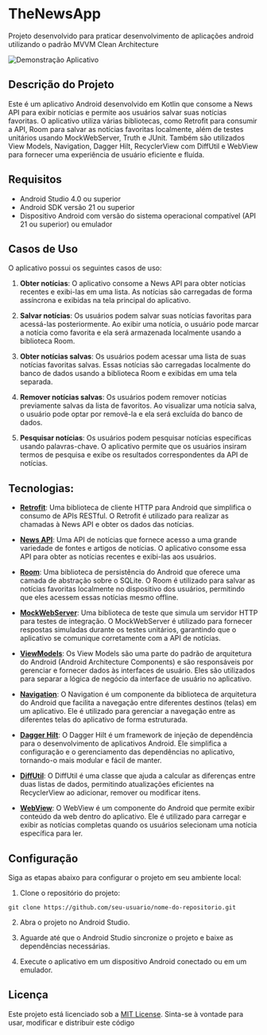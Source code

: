 # TheNewsApp
Projeto desenvolvido para praticar desenvolvimento de aplicações android utilizando o padrão MVVM Clean Architecture


<img src="assets\theNews.gif" alt="Demonstração Aplicativo">


## Descrição do Projeto
Este é um aplicativo Android desenvolvido em Kotlin que consome a News API para exibir notícias e permite aos usuários salvar suas notícias favoritas. O aplicativo utiliza várias bibliotecas, como Retrofit para consumir a API, Room para salvar as notícias favoritas localmente, além de testes unitários usando MockWebServer, Truth e JUnit. Também são utilizados View Models, Navigation, Dagger Hilt, RecyclerView com DiffUtil e WebView para fornecer uma experiência de usuário eficiente e fluída.

## Requisitos
- Android Studio 4.0 ou superior
- Android SDK versão 21 ou superior
- Dispositivo Android com versão do sistema operacional compatível (API 21 ou superior) ou emulador

## Casos de Uso

O aplicativo possui os seguintes casos de uso:

1. **Obter notícias**: O aplicativo consome a News API para obter notícias recentes e exibi-las em uma lista. As notícias são carregadas de forma assíncrona e exibidas na tela principal do aplicativo.

2. **Salvar notícias**: Os usuários podem salvar suas notícias favoritas para acessá-las posteriormente. Ao exibir uma notícia, o usuário pode marcar a notícia como favorita e ela será armazenada localmente usando a biblioteca Room.

3. **Obter notícias salvas**: Os usuários podem acessar uma lista de suas notícias favoritas salvas. Essas notícias são carregadas localmente do banco de dados usando a biblioteca Room e exibidas em uma tela separada.

4. **Remover notícias salvas**: Os usuários podem remover notícias previamente salvas da lista de favoritos. Ao visualizar uma notícia salva, o usuário pode optar por removê-la e ela será excluída do banco de dados.

5. **Pesquisar notícias**: Os usuários podem pesquisar notícias específicas usando palavras-chave. O aplicativo permite que os usuários insiram termos de pesquisa e exibe os resultados correspondentes da API de notícias.


## Tecnologias:

- [**Retrofit**](https://square.github.io/retrofit/): Uma biblioteca de cliente HTTP para Android que simplifica o consumo de APIs RESTful. O Retrofit é utilizado para realizar as chamadas à News API e obter os dados das notícias.

- [**News API**](https://newsapi.org/): Uma API de notícias que fornece acesso a uma grande variedade de fontes e artigos de notícias. O aplicativo consome essa API para obter as notícias recentes e exibi-las aos usuários.

- [**Room**](https://developer.android.com/jetpack/androidx/releases/room?hl=pt-br): Uma biblioteca de persistência do Android que oferece uma camada de abstração sobre o SQLite. O Room é utilizado para salvar as notícias favoritas localmente no dispositivo dos usuários, permitindo que eles acessem essas notícias mesmo offline.

- [**MockWebServer**](https://github.com/square/okhttp/tree/master/mockwebserver): Uma biblioteca de teste que simula um servidor HTTP para testes de integração. O MockWebServer é utilizado para fornecer respostas simuladas durante os testes unitários, garantindo que o aplicativo se comunique corretamente com a API de notícias.

- [**ViewModels**](https://developer.android.com/topic/libraries/architecture/viewmodel?hl=pt-br): Os View Models são uma parte do padrão de arquitetura do Android (Android Architecture Components) e são responsáveis por gerenciar e fornecer dados às interfaces de usuário. Eles são utilizados para separar a lógica de negócio da interface de usuário no aplicativo.

- [**Navigation**](https://developer.android.com/guide/navigation?hl=pt-br): O Navigation é um componente da biblioteca de arquitetura do Android que facilita a navegação entre diferentes destinos (telas) em um aplicativo. Ele é utilizado para gerenciar a navegação entre as diferentes telas do aplicativo de forma estruturada.

- [**Dagger Hilt**](https://dagger.dev/hilt/): O Dagger Hilt é um framework de injeção de dependência para o desenvolvimento de aplicativos Android. Ele simplifica a configuração e o gerenciamento das dependências no aplicativo, tornando-o mais modular e fácil de manter.

- [**DiffUtil**](https://developer.android.com/reference/androidx/recyclerview/widget/DiffUtil): O DiffUtil é uma classe que ajuda a calcular as diferenças entre duas listas de dados, permitindo atualizações eficientes na RecyclerView ao adicionar, remover ou modificar itens.

- [**WebView**](https://developer.android.com/reference/android/webkit/WebView): O WebView é um componente do Android que permite exibir conteúdo da web dentro do aplicativo. Ele é utilizado para carregar e exibir as notícias completas quando os usuários selecionam uma notícia específica para ler.


## Configuração
Siga as etapas abaixo para configurar o projeto em seu ambiente local:

1. Clone o repositório do projeto:

```
git clone https://github.com/seu-usuario/nome-do-repositorio.git
```

2. Abra o projeto no Android Studio.

3. Aguarde até que o Android Studio sincronize o projeto e baixe as dependências necessárias.

4. Execute o aplicativo em um dispositivo Android conectado ou em um emulador.

## Licença
Este projeto está licenciado sob a [MIT License](LICENSE). Sinta-se à vontade para usar, modificar e distribuir este código